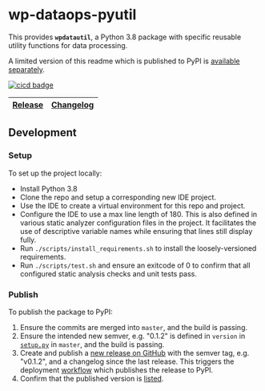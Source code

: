 # wp-dataops-pyutil
This provides **`wpdatautil`**, a Python 3.8 package with specific reusable utility functions for data processing.

A limited version of this readme which is published to PyPI is [available separately](README_PyPI.md).

[![cicd badge](https://github.com/wqpredtech/wp-dataops-pyutil/workflows/cicd/badge.svg?branch=master)](https://github.com/wqpredtech/wp-dataops-pyutil/actions?query=workflow%3Acicd+branch%3Amaster)

| [Release](https://pypi.org/project/wpdatautil/) | [Changelog](https://github.com/wqpredtech/wp-dataops-pyutil/releases) |
|-|-|

## Development
### Setup
To set up the project locally:
* Install Python 3.8
* Clone the repo and setup a corresponding new IDE project.
* Use the IDE to create a virtual environment for this repo and project.
* Configure the IDE to use a max line length of 180. This is also defined in various static analyzer configuration files in the project.
It facilitates the use of descriptive variable names while ensuring that lines still display fully.
* Run `./scripts/install_requirements.sh` to install the loosely-versioned requirements.
* Run `./scripts/test.sh` and ensure an exitcode of 0 to confirm that all configured static analysis checks and unit tests pass.
### Publish
To publish the package to PyPI:
1. Ensure the commits are merged into `master`, and the build is passing.
1. Ensure the intended new semver, e.g. "0.1.2" is defined in `version` in [`setup.py`](setup.py) in `master`, and the build is passing.
1. Create and publish a [new release on GitHub](https://github.com/wqpredtech/wp-dataops-pyutil/releases/new) with the semver tag, e.g. "v0.1.2", and a changelog since the last release.
This triggers the deployment [workflow](https://github.com/wqpredtech/wp-dataops-pyutil/actions?query=workflow%3Acicd) which publishes the release to PyPI.
1. Confirm that the published version is [listed](https://pypi.org/project/wpdatautil/#history).
